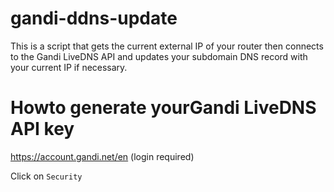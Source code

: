 # gandi-ddns-update

This is a script that gets the current external IP of your router then connects to the Gandi
LiveDNS API and updates your subdomain DNS record with your current IP if necessary.

# Howto generate yourGandi LiveDNS API key
https://account.gandi.net/en (login required)

Click on `Security`

